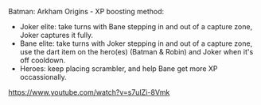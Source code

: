 Batman: Arkham Origins - XP boosting method:

- Joker elite: take turns with Bane stepping in and out of a capture zone, Joker captures it fully.
- Bane elite: take turns with Joker stepping in and out of a capture zone, use the dart item on the hero(es) (Batman & Robin) and Joker when it's off cooldown.
- Heroes: keep placing scrambler, and help Bane get more XP occassionally.

https://www.youtube.com/watch?v=s7uIZi-8Vmk

